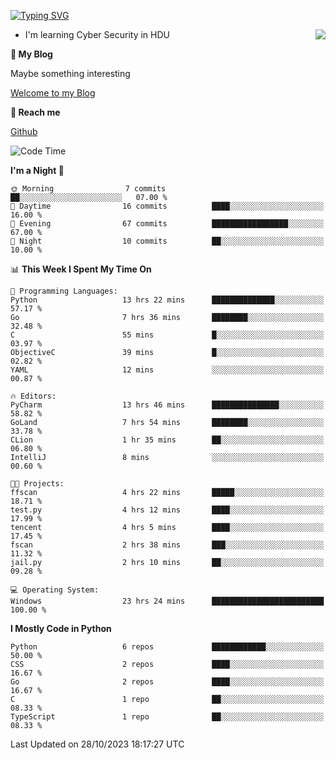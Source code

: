 [![Typing SVG](https://readme-typing-svg.herokuapp.com?font=Fira+Code&pause=1000&random=false&width=450&height=60&lines=Hello+%F0%9F%91%8B%F0%9F%8F%BB;I'm+JBNRZ)](https://git.io/typing-svg)

<a href="#">
  <img align="right" src="https://github-readme-stats.vercel.app/api?username=JBNRZ&show_icons=true&bg_color=15,f2f7fd,E0EAFC" />
</a>

- I'm learning Cyber Security in HDU

 **🌱 My Blog**

Maybe something interesting

[Welcome to my Blog](https://jbnrz.com.cn/)

 **💬 Reach me** 

[Github](https://github.com/JBNRZ)


<!--START_SECTION:waka-->
![Code Time](http://img.shields.io/badge/Code%20Time-55%20hrs%2024%20mins-blue)

**I'm a Night 🦉** 

```text
🌞 Morning                7 commits           ██░░░░░░░░░░░░░░░░░░░░░░░   07.00 % 
🌆 Daytime                16 commits          ████░░░░░░░░░░░░░░░░░░░░░   16.00 % 
🌃 Evening                67 commits          █████████████████░░░░░░░░   67.00 % 
🌙 Night                  10 commits          ██░░░░░░░░░░░░░░░░░░░░░░░   10.00 % 
```


📊 **This Week I Spent My Time On** 

```text
💬 Programming Languages: 
Python                   13 hrs 22 mins      ██████████████░░░░░░░░░░░   57.17 % 
Go                       7 hrs 36 mins       ████████░░░░░░░░░░░░░░░░░   32.48 % 
C                        55 mins             █░░░░░░░░░░░░░░░░░░░░░░░░   03.97 % 
ObjectiveC               39 mins             █░░░░░░░░░░░░░░░░░░░░░░░░   02.82 % 
YAML                     12 mins             ░░░░░░░░░░░░░░░░░░░░░░░░░   00.87 % 

🔥 Editors: 
PyCharm                  13 hrs 46 mins      ███████████████░░░░░░░░░░   58.82 % 
GoLand                   7 hrs 54 mins       ████████░░░░░░░░░░░░░░░░░   33.78 % 
CLion                    1 hr 35 mins        ██░░░░░░░░░░░░░░░░░░░░░░░   06.80 % 
IntelliJ                 8 mins              ░░░░░░░░░░░░░░░░░░░░░░░░░   00.60 % 

🐱‍💻 Projects: 
ffscan                   4 hrs 22 mins       █████░░░░░░░░░░░░░░░░░░░░   18.71 % 
test.py                  4 hrs 12 mins       ████░░░░░░░░░░░░░░░░░░░░░   17.99 % 
tencent                  4 hrs 5 mins        ████░░░░░░░░░░░░░░░░░░░░░   17.45 % 
fscan                    2 hrs 38 mins       ███░░░░░░░░░░░░░░░░░░░░░░   11.32 % 
jail.py                  2 hrs 10 mins       ██░░░░░░░░░░░░░░░░░░░░░░░   09.28 % 

💻 Operating System: 
Windows                  23 hrs 24 mins      █████████████████████████   100.00 % 
```

**I Mostly Code in Python** 

```text
Python                   6 repos             ████████████░░░░░░░░░░░░░   50.00 % 
CSS                      2 repos             ████░░░░░░░░░░░░░░░░░░░░░   16.67 % 
Go                       2 repos             ████░░░░░░░░░░░░░░░░░░░░░   16.67 % 
C                        1 repo              ██░░░░░░░░░░░░░░░░░░░░░░░   08.33 % 
TypeScript               1 repo              ██░░░░░░░░░░░░░░░░░░░░░░░   08.33 % 
```




 Last Updated on 28/10/2023 18:17:27 UTC
<!--END_SECTION:waka-->
